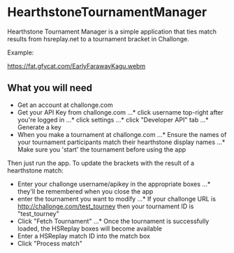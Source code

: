 # HearthstoneTournamentManager

Hearthstone Tournament Manager is a simple application that ties match results from hsreplay.net to a tournament bracket in Challonge.

Example:

https://fat.gfycat.com/EarlyFarawayKagu.webm

## What you will need

* Get an account at challonge.com
* Get your API Key from challonge.com 
...* click username top-right after you're logged in
...* click settings
...* click "Developer API" tab
...* Generate a key
* When you make a tournament at challonge.com
...* Ensure the names of your tournament participants match their hearthstone display names
...* Make sure you 'start' the tournament before using the app

Then just run the app. To update the brackets with the result of a hearthstone match:

* Enter your challonge username/apikey in the appropriate boxes
...* they'll be remembered when you close the app
* enter the tournament you want to modify 
...* If your challonge URL is http://challonge.com/test_tourney then your tournament ID is "test_tourney"
* Click "Fetch Tournament"
...* Once the tournament is successfully loaded, the HSReplay boxes will become available
* Enter a HSReplay match ID into the match box
* Click "Process match"